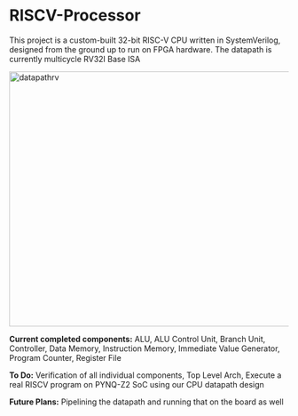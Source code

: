 # RISCV-Processor
This project is a custom-built 32-bit RISC-V CPU written in SystemVerilog, designed from the ground up to run on FPGA hardware.
The datapath is currently multicycle RV32I Base ISA

<img width="892" height="459" alt="datapathrv" src="https://github.com/user-attachments/assets/fcf2f006-d8d4-4272-b457-544d77f0e059" />

**Current completed components:**
ALU, ALU Control Unit, Branch Unit, Controller, Data Memory, Instruction Memory, Immediate Value Generator, Program Counter, Register File

**To Do:**
Verification of all individual components, Top Level Arch, Execute a real RISCV program on PYNQ-Z2 SoC using our CPU datapath design

**Future Plans:**
Pipelining the datapath and running that on the board as well
